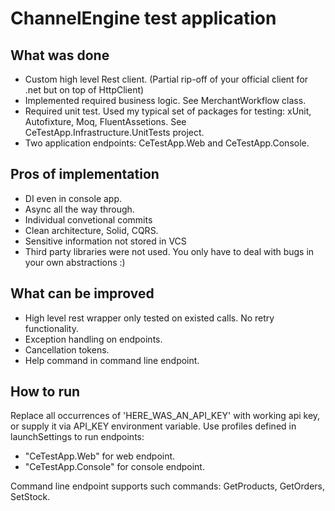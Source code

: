 # ChannelEngine test application

## What was done

* Custom high level Rest client. (Partial rip-off of your official client for .net but on top of HttpClient)
* Implemented required business logic. See MerchantWorkflow class.
* Required unit test. Used my typical set of packages for testing: xUnit, Autofixture, Moq, FluentAssetions. See CeTestApp.Infrastructure.UnitTests project.
* Two application endpoints: CeTestApp.Web and CeTestApp.Console.

## Pros of implementation

* DI even in console app.
* Async all the way through.
* Individual convetional commits
* Clean architecture, Solid, CQRS.
* Sensitive information not stored in VCS
* Third party libraries were not used. You only have to deal with bugs in your own abstractions :)

## What can be improved

* High level rest wrapper only tested on existed calls. No retry functionality.
* Exception handling on endpoints.
* Cancellation tokens.
* Help command in command line endpoint.

## How to run

Replace all occurrences of 'HERE_WAS_AN_API_KEY' with working api key, or supply it via API_KEY environment variable.
Use profiles defined in launchSettings to run endpoints:

* "CeTestApp.Web" for web endpoint.
* "CeTestApp.Console" for console endpoint.

Command line endpoint supports such commands: GetProducts, GetOrders, SetStock.
